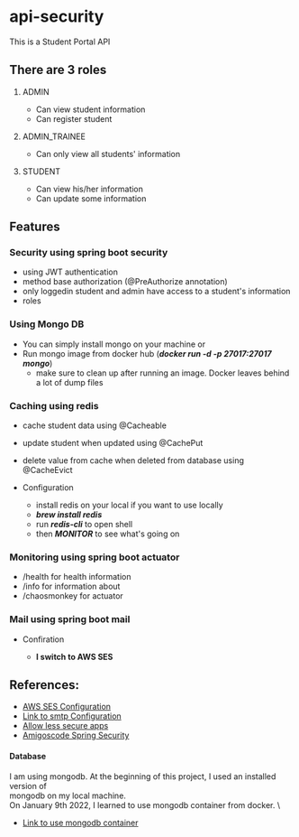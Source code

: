 # api-security
This is a Student Portal API

## There are 3 roles
1. ADMIN
   * Can view student information
   * Can register student

2. ADMIN_TRAINEE
   * Can only view all students' information 
3. STUDENT
   * Can view his/her information
   * Can update some information
## Features
### Security using spring boot security
* using JWT authentication
* method base authorization (@PreAuthorize annotation)
* only loggedin student and admin have access to a student's information
* roles
### Using Mongo DB
* You can simply install mongo on your machine or
* Run mongo image from docker hub (***docker run -d -p 27017:27017 mongo***)
  * make sure to clean up after running an image. Docker leaves behind a lot of dump files
### Caching using redis
* cache student data using @Cacheable
* update student when updated using @CachePut
* delete value from cache when deleted from database using @CacheEvict
    
* Configuration
  * install redis on your local if you want to use locally
  * ***brew install redis***
  * run ***redis-cli*** to open shell
  * then ***MONITOR*** to see what's going on
### Monitoring using spring boot actuator
  * /health for health information
  * /info for information about
  * /chaosmonkey for actuator
### Mail using spring boot mail
  * Confiration
  
    * **I switch to AWS SES**
## References:
  * [AWS SES Configuration](https://mmafrar.medium.com/sending-emails-in-spring-boot-with-amazon-ses-smtp-interface-185fc7ca3725)
  * [Link to smtp Configuration](https://www.jotform.com/help/392-how-to-use-your-gmail-account-as-your-email-sender-via-smtp/)
  * [Allow less secure apps](https://www.google.com/settings/security/lesssecureapps)
  * [Amigoscode Spring Security](https://www.youtube.com/watch?v=her_7pa0vrg)

#### Database
I am using mongodb. At the beginning of this project, I used an installed version of \
mongodb on my local machine. \
On January 9th 2022, I learned to use mongodb container from docker. \
 * [Link to use mongodb container](https://www.thepolyglotdeveloper.com/2019/01/getting-started-mongodb-docker-container-deployment/)
